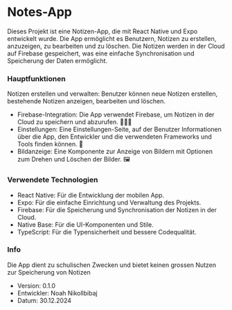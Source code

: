 # Notes-App

Dieses Projekt ist eine Notizen-App, die mit React Native und Expo entwickelt wurde. Die App ermöglicht es Benutzern, Notizen zu erstellen, anzuzeigen, zu bearbeiten und zu löschen. Die Notizen werden in der Cloud auf Firebase gespeichert, was eine einfache Synchronisation und Speicherung der Daten ermöglicht.

### Hauptfunktionen
Notizen erstellen und verwalten: Benutzer können neue Notizen erstellen, bestehende Notizen anzeigen, bearbeiten und löschen.
- Firebase-Integration: Die App verwendet Firebase, um Notizen in der Cloud zu speichern und abzurufen. 🧑‍🚒🔥
- Einstellungen: Eine Einstellungen-Seite, auf der Benutzer Informationen über die App, den Entwickler und die verwendeten Frameworks und Tools finden können. 🧰
- Bildanzeige: Eine Komponente zur Anzeige von Bildern mit Optionen zum Drehen und Löschen der Bilder. 🖼️


### Verwendete Technologien
- React Native: Für die Entwicklung der mobilen App.
- Expo: Für die einfache Einrichtung und Verwaltung des Projekts.
- Firebase: Für die Speicherung und Synchronisation der Notizen in der Cloud.
- Native Base: Für die UI-Komponenten und Stile.
- TypeScript: Für die Typensicherheit und bessere Codequalität.


### Info
Die App dient zu schulischen Zwecken und bietet keinen grossen Nutzen zur Speicherung von Notizen

- Version: 0.1.0
- Entwickler: Noah Nikollbibaj
- Datum: 30.12.2024